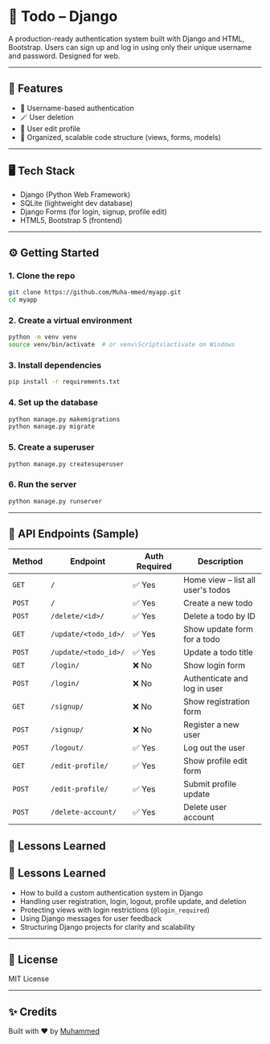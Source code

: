 # 📱 Todo – Django

A production-ready authentication system built with Django and HTML, Bootstrap. Users can sign up and log in using only their unique username and password. Designed for web.

---

## 🚀 Features

- 🔐 Username-based authentication
- 🪄 User deletion
- 🌟 User edit profile
- 🧱 Organized, scalable code structure (views, forms, models)

---

## 🖥️ Tech Stack

+ Django (Python Web Framework)
+ SQLite (lightweight dev database)
+ Django Forms (for login, signup, profile edit)
+ HTML5, Bootstrap 5 (frontend)

---

## ⚙️ Getting Started

### 1. Clone the repo

```bash
git clone https://github.com/Muha-mmed/myapp.git
cd myapp
```
### 2. Create a virtual environment

```bash
python -m venv venv
source venv/bin/activate  # or venv\Scripts\activate on Windows
```

### 3. Install dependencies

```bash
pip install -r requirements.txt
```

### 4. Set up the database

```bash
python manage.py makemigrations
python manage.py migrate
```

### 5. Create a superuser

```bash
python manage.py createsuperuser
```

### 6. Run the server

```bash
python manage.py runserver
```

---

## 🧪 API Endpoints (Sample)

| Method | Endpoint             | Auth Required | Description                       |
| ------ | -------------------- | ------------- | --------------------------------- |
| `GET`  | `/`                  | ✅ Yes         | Home view – list all user's todos |
| `POST` | `/`                  | ✅ Yes         | Create a new todo                 |
| `POST` | `/delete/<id>/`      | ✅ Yes         | Delete a todo by ID               |
| `GET`  | `/update/<todo_id>/` | ✅ Yes         | Show update form for a todo       |
| `POST` | `/update/<todo_id>/` | ✅ Yes         | Update a todo title               |
| `GET`  | `/login/`            | ❌ No          | Show login form                   |
| `POST` | `/login/`            | ❌ No          | Authenticate and log in user      |
| `GET`  | `/signup/`           | ❌ No          | Show registration form            |
| `POST` | `/signup/`           | ❌ No          | Register a new user               |
| `POST` | `/logout/`           | ✅ Yes         | Log out the user                  |
| `GET`  | `/edit-profile/`     | ✅ Yes         | Show profile edit form            |
| `POST` | `/edit-profile/`     | ✅ Yes         | Submit profile update             |
| `POST` | `/delete-account/`   | ✅ Yes         | Delete user account               |


## 🧠 Lessons Learned

## 🧠 Lessons Learned

- How to build a custom authentication system in Django
- Handling user registration, login, logout, profile update, and deletion
- Protecting views with login restrictions (`@login_required`)
- Using Django messages for user feedback
- Structuring Django projects for clarity and scalability


---

## 📄 License

MIT License

---

## ✨ Credits

Built with ❤️ by [Muhammed](https://www.linkedin.com/in/muhd8/)